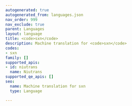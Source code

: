 ```yaml
---
autogenerated: true
autogenerated_from: languages.json
nav_order: 999
nav_exclude: true
parent: Languages
layout: language
title: <code>sxn</code>
description: Machine translation for <code>sxn</code>
codes:
- sxn
family: []
supported_apis:
- id: niutrans
  name: Niutrans
supported_qe_apis: []
seo:
  name: Machine translation for sxn
  type: Language

---
```


